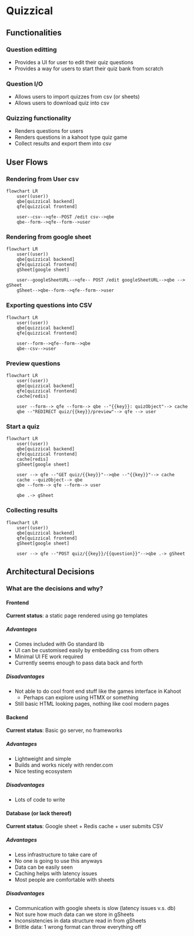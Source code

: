 # Quizzical
## Functionalities
### Question editting
- Provides a UI for user to edit their quiz questions
- Provides a way for users to start their quiz bank from scratch
### Question I/O
- Allows users to import quizzes from csv (or sheets)
- Allows users to download quiz into csv
### Quizzing functionality
- Renders questions for users
- Renders questions in a kahoot type quiz game
- Collect results and export them into csv

## User Flows
### Rendering from User csv

```mermaid
flowchart LR
    user((user))
	qbe[quizzical backend]
	qfe[quizzical frontend]

	user--csv-->qfe--POST /edit csv-->qbe
	qbe--form-->qfe--form-->user
```
### Rendering from google sheet

```mermaid
flowchart LR
    user((user))
	qbe[quizzical backend]
	qfe[quizzical frontend]
    gSheet[google sheet]

	user--googleSheetURL-->qfe-- POST /edit googleSheetURL-->qbe --> gSheet
	gSheet-->qbe--form-->qfe--form-->user
```
### Exporting questions into CSV
```mermaid
flowchart LR
    user((user))
	qbe[quizzical backend]
	qfe[quizzical frontend]

	user--form-->qfe--form-->qbe
    qbe--csv-->user
```
### Preview questions
```mermaid
flowchart LR
    user((user))
	qbe[quizzical backend]
	qfe[quizzical frontend]
    cache[redis]

    user --form--> qfe --form--> qbe --"{{key}}: quizObject"--> cache
    qbe --"REDIRECT quiz/{{key}}/preview"--> qfe --> user
```
### Start a quiz
```mermaid
flowchart LR
    user((user))
	qbe[quizzical backend]
	qfe[quizzical frontend]
    cache[redis]
    gSheet[google sheet]

    user --> qfe --"GET quiz/{{key}}"-->qbe --"{{key}}"--> cache
    cache --quizObject--> qbe
    qbe --form--> qfe --form--> user

    qbe .-> gSheet
```

### Collecting results

```mermaid
flowchart LR
    user((user))
	qbe[quizzical backend]
	qfe[quizzical frontend]
    gSheet[google sheet]

    user --> qfe --"POST quiz/{{key}}/{{question}}"-->qbe .-> gSheet

```

## Architectural Decisions
### What are the decisions and why?
#### Frontend

**Current status**: a static page rendered using go templates

##### Advantages
- Comes included with Go standard lib
- UI can be customised easily by embedding css from others
- Minimal UI FE work required
- Currently seems enough to pass data back and forth

##### Disadvantages
- Not able to do cool front end stuff like the games interface in Kahoot
  - Perhaps can explore using HTMX or something
- Still basic HTML looking pages, nothing like cool modern pages

#### Backend
**Current status**: Basic go server, no frameworks

##### Advantages
- Lightweight and simple
- Builds and works nicely with render.com
- Nice testing ecosystem

##### Disadvantages
- Lots of code to write

#### Database (or lack thereof)
**Current status**: Google sheet + Redis cache + user submits CSV

##### Advantages
- Less infrastructure to take care of
- No one is going to use this anyways
- Data can be easily seen
- Caching helps with latency issues
- Most people are comfortable with sheets

##### Disadvantages
- Communication with google sheets is slow (latency issues v.s. db)
- Not sure how much data can we store in gSheets
- Inconsistencies in data structure read in from gSheets
- Brittle data: 1 wrong format can throw everything off
